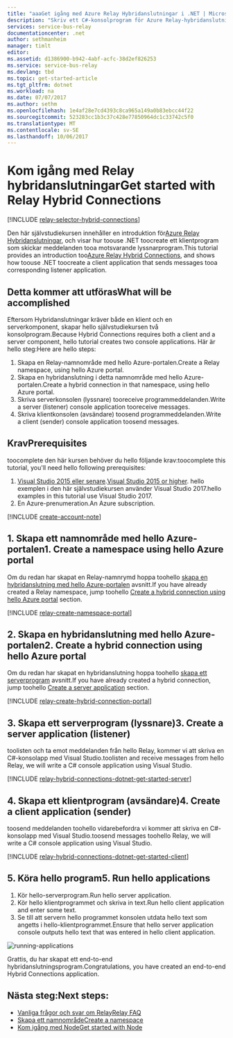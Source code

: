 ```yaml
---
title: "aaaGet igång med Azure Relay Hybridanslutningar i .NET | Microsoft Docs"
description: "Skriv ett C#-konsolprogram för Azure Relay-hybridanslutningar."
services: service-bus-relay
documentationcenter: .net
author: sethmanheim
manager: timlt
editor: 
ms.assetid: d1386900-b942-4abf-acfc-38d2ef826253
ms.service: service-bus-relay
ms.devlang: tbd
ms.topic: get-started-article
ms.tgt_pltfrm: dotnet
ms.workload: na
ms.date: 07/07/2017
ms.author: sethm
ms.openlocfilehash: 1e4af28e7cd4393c8ca965a149a0b83ebcc44f22
ms.sourcegitcommit: 523283cc1b3c37c428e77850964dc1c33742c5f0
ms.translationtype: MT
ms.contentlocale: sv-SE
ms.lasthandoff: 10/06/2017
---
```

# <a name="get-started-with-relay-hybrid-connections"></a><span data-ttu-id="2125c-103">Kom igång med Relay hybridanslutningar</span><span class="sxs-lookup"><span data-stu-id="2125c-103">Get started with Relay Hybrid Connections</span></span>
[!INCLUDE [relay-selector-hybrid-connections](../../includes/relay-selector-hybrid-connections.md)]

<span data-ttu-id="2125c-104">Den här självstudiekursen innehåller en introduktion för[Azure Relay Hybridanslutningar](relay-what-is-it.md#hybrid-connections), och visar hur toouse .NET toocreate ett klientprogram som skickar meddelanden tooa motsvarande lyssnarprogram.</span><span class="sxs-lookup"><span data-stu-id="2125c-104">This tutorial provides an introduction too[Azure Relay Hybrid Connections](relay-what-is-it.md#hybrid-connections), and shows how toouse .NET toocreate a client application that sends messages tooa corresponding listener application.</span></span> 

## <a name="what-will-be-accomplished"></a><span data-ttu-id="2125c-105">Detta kommer att utföras</span><span class="sxs-lookup"><span data-stu-id="2125c-105">What will be accomplished</span></span>
<span data-ttu-id="2125c-106">Eftersom Hybridanslutningar kräver både en klient och en serverkomponent, skapar hello självstudiekursen två konsolprogram.</span><span class="sxs-lookup"><span data-stu-id="2125c-106">Because Hybrid Connections requires both a client and a server component, hello tutorial creates two console applications.</span></span> <span data-ttu-id="2125c-107">Här är hello steg:</span><span class="sxs-lookup"><span data-stu-id="2125c-107">Here are hello steps:</span></span>

1. <span data-ttu-id="2125c-108">Skapa en Relay-namnområde med hello Azure-portalen.</span><span class="sxs-lookup"><span data-stu-id="2125c-108">Create a Relay namespace, using hello Azure portal.</span></span>
2. <span data-ttu-id="2125c-109">Skapa en hybridanslutning i detta namnområde med hello Azure-portalen.</span><span class="sxs-lookup"><span data-stu-id="2125c-109">Create a hybrid connection in that namespace, using hello Azure portal.</span></span>
3. <span data-ttu-id="2125c-110">Skriva serverkonsolen (lyssnare) tooreceive programmeddelanden.</span><span class="sxs-lookup"><span data-stu-id="2125c-110">Write a server (listener) console application tooreceive messages.</span></span>
4. <span data-ttu-id="2125c-111">Skriva klientkonsolen (avsändare) toosend programmeddelanden.</span><span class="sxs-lookup"><span data-stu-id="2125c-111">Write a client (sender) console application toosend messages.</span></span>

## <a name="prerequisites"></a><span data-ttu-id="2125c-112">Krav</span><span class="sxs-lookup"><span data-stu-id="2125c-112">Prerequisites</span></span>

<span data-ttu-id="2125c-113">toocomplete den här kursen behöver du hello följande krav:</span><span class="sxs-lookup"><span data-stu-id="2125c-113">toocomplete this tutorial, you'll need hello following prerequisites:</span></span>

1. <span data-ttu-id="2125c-114">[Visual Studio 2015 eller senare](http://www.visualstudio.com).</span><span class="sxs-lookup"><span data-stu-id="2125c-114">[Visual Studio 2015 or higher](http://www.visualstudio.com).</span></span> <span data-ttu-id="2125c-115">hello exemplen i den här självstudiekursen använder Visual Studio 2017.</span><span class="sxs-lookup"><span data-stu-id="2125c-115">hello examples in this tutorial use Visual Studio 2017.</span></span>
2. <span data-ttu-id="2125c-116">En Azure-prenumeration.</span><span class="sxs-lookup"><span data-stu-id="2125c-116">An Azure subscription.</span></span>

[!INCLUDE [create-account-note](../../includes/create-account-note.md)]

## <a name="1-create-a-namespace-using-hello-azure-portal"></a><span data-ttu-id="2125c-117">1. Skapa ett namnområde med hello Azure-portalen</span><span class="sxs-lookup"><span data-stu-id="2125c-117">1. Create a namespace using hello Azure portal</span></span>
<span data-ttu-id="2125c-118">Om du redan har skapat en Relay-namnrymd hoppa toohello [skapa en hybridanslutning med hello Azure-portalen](#2-create-a-hybrid-connection-using-the-azure-portal) avsnitt.</span><span class="sxs-lookup"><span data-stu-id="2125c-118">If you have already created a Relay namespace, jump toohello [Create a hybrid connection using hello Azure portal](#2-create-a-hybrid-connection-using-the-azure-portal) section.</span></span>

[!INCLUDE [relay-create-namespace-portal](../../includes/relay-create-namespace-portal.md)]

## <a name="2-create-a-hybrid-connection-using-hello-azure-portal"></a><span data-ttu-id="2125c-119">2. Skapa en hybridanslutning med hello Azure-portalen</span><span class="sxs-lookup"><span data-stu-id="2125c-119">2. Create a hybrid connection using hello Azure portal</span></span>
<span data-ttu-id="2125c-120">Om du redan har skapat en hybridanslutning hoppa toohello [skapa ett serverprogram](#3-create-a-server-application-listener) avsnitt.</span><span class="sxs-lookup"><span data-stu-id="2125c-120">If you have already created a hybrid connection, jump toohello [Create a server application](#3-create-a-server-application-listener) section.</span></span>

[!INCLUDE [relay-create-hybrid-connection-portal](../../includes/relay-create-hybrid-connection-portal.md)]

## <a name="3-create-a-server-application-listener"></a><span data-ttu-id="2125c-121">3. Skapa ett serverprogram (lyssnare)</span><span class="sxs-lookup"><span data-stu-id="2125c-121">3. Create a server application (listener)</span></span>
<span data-ttu-id="2125c-122">toolisten och ta emot meddelanden från hello Relay, kommer vi att skriva en C#-konsolapp med Visual Studio.</span><span class="sxs-lookup"><span data-stu-id="2125c-122">toolisten and receive messages from hello Relay, we will write a C# console application using Visual Studio.</span></span>

[!INCLUDE [relay-hybrid-connections-dotnet-get-started-server](../../includes/relay-hybrid-connections-dotnet-get-started-server.md)]

## <a name="4-create-a-client-application-sender"></a><span data-ttu-id="2125c-123">4. Skapa ett klientprogram (avsändare)</span><span class="sxs-lookup"><span data-stu-id="2125c-123">4. Create a client application (sender)</span></span>
<span data-ttu-id="2125c-124">toosend meddelanden toohello vidarebefordra vi kommer att skriva en C#-konsolapp med Visual Studio.</span><span class="sxs-lookup"><span data-stu-id="2125c-124">toosend messages toohello Relay, we will write a C# console application using Visual Studio.</span></span>

[!INCLUDE [relay-hybrid-connections-dotnet-get-started-client](../../includes/relay-hybrid-connections-dotnet-get-started-client.md)]

## <a name="5-run-hello-applications"></a><span data-ttu-id="2125c-125">5. Köra hello program</span><span class="sxs-lookup"><span data-stu-id="2125c-125">5. Run hello applications</span></span>
1. <span data-ttu-id="2125c-126">Kör hello-serverprogram.</span><span class="sxs-lookup"><span data-stu-id="2125c-126">Run hello server application.</span></span>
2. <span data-ttu-id="2125c-127">Kör hello klientprogrammet och skriva in text.</span><span class="sxs-lookup"><span data-stu-id="2125c-127">Run hello client application and enter some text.</span></span>
3. <span data-ttu-id="2125c-128">Se till att servern hello programmet konsolen utdata hello text som angetts i hello-klientprogrammet.</span><span class="sxs-lookup"><span data-stu-id="2125c-128">Ensure that hello server application console outputs hello text that was entered in hello client application.</span></span>

![running-applications](./media/relay-hybrid-connections-dotnet-get-started/running-applications.png)

<span data-ttu-id="2125c-130">Grattis, du har skapat ett end-to-end hybridanslutningsprogram.</span><span class="sxs-lookup"><span data-stu-id="2125c-130">Congratulations, you have created an end-to-end Hybrid Connections application.</span></span>

## <a name="next-steps"></a><span data-ttu-id="2125c-131">Nästa steg:</span><span class="sxs-lookup"><span data-stu-id="2125c-131">Next steps:</span></span>
* [<span data-ttu-id="2125c-132">Vanliga frågor och svar om Relay</span><span class="sxs-lookup"><span data-stu-id="2125c-132">Relay FAQ</span></span>](relay-faq.md)
* [<span data-ttu-id="2125c-133">Skapa ett namnområde</span><span class="sxs-lookup"><span data-stu-id="2125c-133">Create a namespace</span></span>](relay-create-namespace-portal.md)
* [<span data-ttu-id="2125c-134">Kom igång med Node</span><span class="sxs-lookup"><span data-stu-id="2125c-134">Get started with Node</span></span>](relay-hybrid-connections-node-get-started.md)

